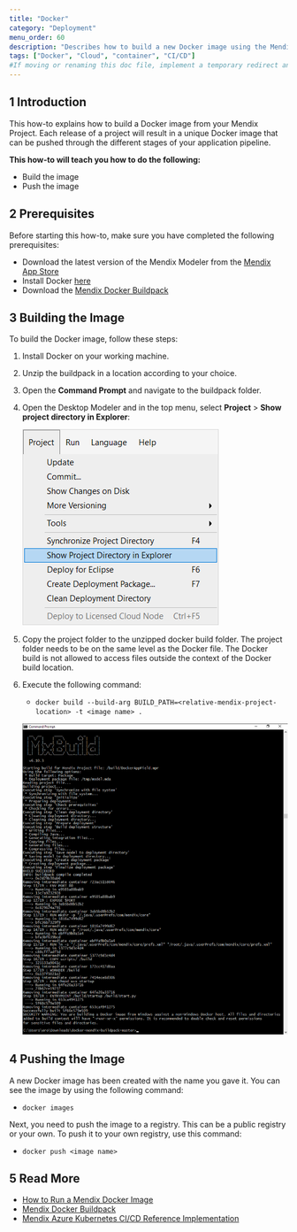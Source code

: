 ```yaml
---
title: "Docker"
category: "Deployment"
menu_order: 60
description: "Describes how to build a new Docker image using the Mendix buildpack."
tags: ["Docker", "Cloud", "container", "CI/CD"]
#If moving or renaming this doc file, implement a temporary redirect and let the respective team know they should update the URL in the product. See Mapping to Products for more details.
---
```


## 1 Introduction

This how-to explains how to build a Docker image from your Mendix Project. Each release of a project will result in a unique Docker image that can be pushed through the different stages of your application pipeline.

**This how-to will teach you how to do the following:**

* Build the image
* Push the image

## 2 Prerequisites

Before starting this how-to, make sure you have completed the following prerequisites:

* Download the latest version of the Mendix Modeler from the [Mendix App Store](https://appstore.home.mendix.com/index3.html)
* Install Docker [here](https://docs.docker.com/engine/installation/)
* Download the [Mendix Docker Buildpack](https://github.com/mendix/docker-mendix-buildpack)

## 3 Building the Image

To build the Docker image, follow these steps:

1. Install Docker on your working machine.
2. Unzip the buildpack in a location according to your choice.
3. Open the **Command Prompt** and navigate to the buildpack folder. 
4.  Open the Desktop Modeler and in the top menu, select **Project** > **Show project directory in Explorer**:

    ![](attachments/docker-deploy/create-deployment-package.png)

5. Copy the project folder to the unzipped docker build folder. The project folder needs to be on the same level as the Docker file. The Docker build is not allowed to access files outside the context of the Docker build location.
6.  Execute the following command:

    * `docker build --build-arg BUILD_PATH=<relative-mendix-project-location> -t <image name> .`

    ![](attachments/docker-deploy/build-image.png)

## 4 Pushing the Image

A new Docker image has been created with the name you gave it. You can see the image by using the following command:

* `docker images`

Next, you need to push the image to a registry. This can be a public registry or your own. To push it to your own registry, use this command:

* `docker push <image name>`

## 5 Read More

* [How to Run a Mendix Docker Image](run-mendix-docker-image)
* [Mendix Docker Buildpack](https://github.com/mendix/docker-mendix-buildpack)
* [Mendix Azure Kubernetes CI/CD Reference Implementation](https://github.com/mendix/azure-kubernetes-cicd-reference-impl)
